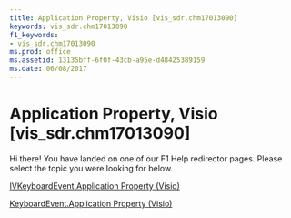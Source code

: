 ```yaml
---
title: Application Property, Visio [vis_sdr.chm17013090]
keywords: vis_sdr.chm17013090
f1_keywords:
- vis_sdr.chm17013090
ms.prod: office
ms.assetid: 13135bff-6f0f-43cb-a95e-d48425389159
ms.date: 06/08/2017
---
```



# Application Property, Visio [vis_sdr.chm17013090]

Hi there! You have landed on one of our F1 Help redirector pages. Please select the topic you were looking for below.

[IVKeyboardEvent.Application Property (Visio)](http://msdn.microsoft.com/library/9eefdda1-02c9-e256-a57a-1862a59695cf%28Office.15%29.aspx)

[KeyboardEvent.Application Property (Visio)](http://msdn.microsoft.com/library/7765db2a-8287-b2cc-5868-49b69fbfacac%28Office.15%29.aspx)


